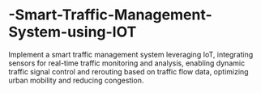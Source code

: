 # -Smart-Traffic-Management-System-using-IOT
Implement a smart traffic management system leveraging IoT, integrating sensors for real-time traffic monitoring and analysis, enabling dynamic traffic signal control and rerouting based on traffic flow data, optimizing urban mobility and reducing congestion.
